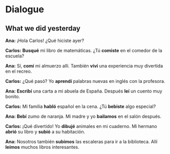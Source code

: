 # Dialogue

## What we did yesterday

**Ana:** ¡Hola Carlos! ¿Qué hiciste ayer?

**Carlos:** **Busqué** mi libro de matemáticas. ¿Tú **comiste** en el comedor de la escuela?

**Ana:** Sí, **comí** mi almuerzo allí. También **viví** una experiencia muy divertida en el recreo.

**Carlos:** ¿Qué pasó? Yo **aprendí** palabras nuevas en inglés con la profesora.

**Ana:** **Escribí** una carta a mi abuela de España. Después **leí** un cuento muy bonito.

**Carlos:** Mi familia **habló** español en la cena. ¿Tú **bebiste** algo especial?

**Ana:** **Bebí** zumo de naranja. Mi madre y yo **bailamos** en el salón después.

**Carlos:** ¡Qué divertido! Yo **dibujé** animales en mi cuaderno. Mi hermano **abrió** su libro y **subió** a su habitación.

**Ana:** Nosotros también **subimos** las escaleras para ir a la biblioteca. Allí **leímos** muchos libros interesantes.